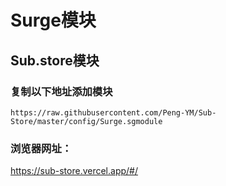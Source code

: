 # Surge模块
## Sub.store模块
### 复制以下地址添加模块
````
https://raw.githubusercontent.com/Peng-YM/Sub-Store/master/config/Surge.sgmodule
````
### 浏览器网址：
https://sub-store.vercel.app/#/
